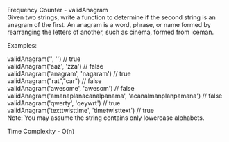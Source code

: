 Frequency Counter - validAnagram<br>
Given two strings, write a function to determine if the second string is an anagram of the first. An anagram is a word, phrase, or name formed by rearranging the letters of another, such as cinema, formed from iceman.

Examples:<br>

validAnagram('', '') // true<br>
validAnagram('aaz', 'zza') // false<br>
validAnagram('anagram', 'nagaram') // true<br>
validAnagram("rat","car")  // false<br>
validAnagram('awesome', 'awesom') // false<br>
validAnagram('amanaplanacanalpanama', 'acanalmanplanpamana') // false<br>
validAnagram('qwerty', 'qeywrt') // true<br>
validAnagram('texttwisttime', 'timetwisttext') // true<br>
Note: You may assume the string contains only lowercase alphabets.<br>

Time Complexity - O(n)






